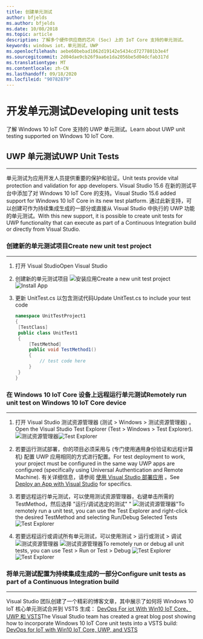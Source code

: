 ```yaml
---
title: 创建单元测试
author: bfjelds
ms.author: bfjelds
ms.date: 10/08/2018
ms.topic: article
description: 了解多个硬件供应商的芯片 (Soc) 上的 IoT Core 支持的单元测试。
keywords: windows iot，单元测试，UWP
ms.openlocfilehash: aebe60bebad1062d19142e5434cd7277801b3e4f
ms.sourcegitcommit: 2d04dae9cb26f9aa6e1da2056be5d04dcfab317d
ms.translationtype: MT
ms.contentlocale: zh-CN
ms.lasthandoff: 09/18/2020
ms.locfileid: "90782879"
---
```

# <a name="developing-unit-tests"></a><span data-ttu-id="7bc03-104">开发单元测试</span><span class="sxs-lookup"><span data-stu-id="7bc03-104">Developing unit tests</span></span>
<span data-ttu-id="7bc03-105">了解 Windows 10 IoT Core 支持的 UWP 单元测试。</span><span class="sxs-lookup"><span data-stu-id="7bc03-105">Learn about UWP unit testing supported on Windows 10 IoT Core.</span></span>

## <a name="uwp-unit-tests"></a><span data-ttu-id="7bc03-106">UWP 单元测试</span><span class="sxs-lookup"><span data-stu-id="7bc03-106">UWP Unit Tests</span></span>
___

<span data-ttu-id="7bc03-107">单元测试为应用开发人员提供重要的保护和验证。</span><span class="sxs-lookup"><span data-stu-id="7bc03-107">Unit tests provide vital protection and validation for app developers.</span></span>  <span data-ttu-id="7bc03-108">Visual Studio 15.6 在新的测试平台中添加了对 Windows 10 IoT Core 的支持。</span><span class="sxs-lookup"><span data-stu-id="7bc03-108">Visual Studio 15.6 added support for Windows 10 IoT Core in its new test platform.</span></span>  <span data-ttu-id="7bc03-109">通过此新支持，可以创建可作为持续集成生成的一部分或直接从 Visual Studio 中执行的 UWP 功能的单元测试。</span><span class="sxs-lookup"><span data-stu-id="7bc03-109">With this new support, it is possible to create unit tests for UWP functionality that can execute as part of a Continuous Integration build or directly from Visual Studio.</span></span>


### <a name="create-new-unit-test-project"></a><span data-ttu-id="7bc03-110">创建新的单元测试项目</span><span class="sxs-lookup"><span data-stu-id="7bc03-110">Create new unit test project</span></span>
___

1. <span data-ttu-id="7bc03-111">打开 Visual Studio</span><span class="sxs-lookup"><span data-stu-id="7bc03-111">Open Visual Studio</span></span>

2. <span data-ttu-id="7bc03-112">创建新的单元测试项目 ![ 安装应用](../media/UnitTests/newproject.png)</span><span class="sxs-lookup"><span data-stu-id="7bc03-112">Create a new unit test project ![Install App](../media/UnitTests/newproject.png)</span></span>

3. <span data-ttu-id="7bc03-113">更新 UnitTest.cs 以包含测试代码</span><span class="sxs-lookup"><span data-stu-id="7bc03-113">Update UnitTest.cs to include your test code</span></span>
   ```C#
   namespace UnitTestProject1
   {
    [TestClass]
    public class UnitTest1
    {
        [TestMethod]
        public void TestMethod1()
        {
            // test code here
        }
    }
   }
   ```


### <a name="remotely-run-unit-test-on-windows-10-iot-core-device"></a><span data-ttu-id="7bc03-114">在 Windows 10 IoT Core 设备上远程运行单元测试</span><span class="sxs-lookup"><span data-stu-id="7bc03-114">Remotely run unit test on Windows 10 IoT Core device</span></span>
___

1. <span data-ttu-id="7bc03-115">打开 Visual Studio 测试资源管理器 (测试 > Windows > 测试资源管理器) 。</span><span class="sxs-lookup"><span data-stu-id="7bc03-115">Open the Visual Studio Test Explorer (Test > Windows > Test Explorer).</span></span>
 <span data-ttu-id="7bc03-116">![测试资源管理器](../media/UnitTests/show-test-explorer.png)</span><span class="sxs-lookup"><span data-stu-id="7bc03-116">![Test Explorer](../media/UnitTests/show-test-explorer.png)</span></span>

1. <span data-ttu-id="7bc03-117">若要运行测试部署，你的项目必须采用与 (专门使用通用身份验证和远程计算机) 配置 UWP 应用相同的方式进行配置。</span><span class="sxs-lookup"><span data-stu-id="7bc03-117">For test deployment to work, your project must be configured in the same way UWP apps are configured (specifically using Universal Authentication and Remote Machine).</span></span>  <span data-ttu-id="7bc03-118">有关详细信息，请参阅 [使用 Visual Studio 部署应用](../develop-your-app/appdeployment.md) 。</span><span class="sxs-lookup"><span data-stu-id="7bc03-118">See [Deploy an App with Visual Studio](../develop-your-app/appdeployment.md) for specifics.</span></span>

1. <span data-ttu-id="7bc03-119">若要远程运行单元测试，可以使用测试资源管理器，右键单击所需的 TestMethod，然后选择 "运行/调试选定的测试" " ![ 测试资源管理器"](../media/UnitTests/test-explorer.png)</span><span class="sxs-lookup"><span data-stu-id="7bc03-119">To remotely run a unit test, you can use the Test Explorer and right-click the desired TestMethod and selecting Run/Debug Selected Tests ![Test Explorer](../media/UnitTests/test-explorer.png)</span></span>

1. <span data-ttu-id="7bc03-120">若要远程运行或调试所有单元测试，可以使用测试 > 运行或测试 > 调试 ![ 测试资源管理器 ](../media/UnitTests/run-tests.png)
  ![ 测试资源管理器](../media/UnitTests/debug-tests.png)</span><span class="sxs-lookup"><span data-stu-id="7bc03-120">To remotely run or debug all unit tests, you can use Test > Run or Test > Debug ![Test Explorer](../media/UnitTests/run-tests.png)
 ![Test Explorer](../media/UnitTests/debug-tests.png)</span></span>
   

### <a name="configure-unit-tests-as-part-of-a-continuous-integration-build"></a><span data-ttu-id="7bc03-121">将单元测试配置为持续集成生成的一部分</span><span class="sxs-lookup"><span data-stu-id="7bc03-121">Configure unit tests as part of a Continuous Integration build</span></span>
___

<span data-ttu-id="7bc03-122">Visual Studio 团队创建了一个精彩的博客文章，其中展示了如何将 Windows 10 IoT 核心单元测试合并到 VSTS 生成： [DevOps For iot With Win10 IoT Core、UWP 和 VSTS](https://blogs.msdn.microsoft.com/devops/2018/03/07/devops-for-iot-with-win10-iot-core-uwp-and-vsts/)</span><span class="sxs-lookup"><span data-stu-id="7bc03-122">The Visual Studio team has created a great blog post showing how to incorporate Windows 10 IoT Core unit tests into a VSTS build: [DevOps for IoT with Win10 IoT Core, UWP, and VSTS](https://blogs.msdn.microsoft.com/devops/2018/03/07/devops-for-iot-with-win10-iot-core-uwp-and-vsts/)</span></span>

